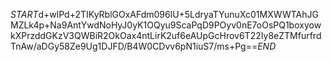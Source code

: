 $START$d+wlPd+2TIKyRblGOxAFdm096lU+5LdryaTYunuXc01MXWWTAhJGMZLk4p+Na9AntYwdNoHyJ0yK1OQyu9ScaPqD9POyv0nE7oOsPQ1boxyowkXPrzddGKzV3QWBiR2OkOax4ntLirK2uf6eAUpGcHrov6T22Iy8eZTMfurfrdTnAw/aDGy58Ze9Ug1DJFD/B4W0CDvv6pN1iuS7/ms+Pg==$END$